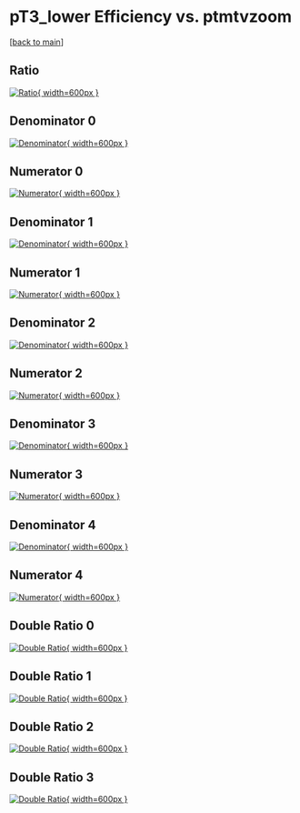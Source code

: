 # pT3_lower Efficiency vs. ptmtvzoom

[[back to main](./)]



## Ratio

[![Ratio](../mtv/var/pT3_lower_base_321_-1_eff_ptmtvzoom.png){ width=600px }](../mtv/var/pT3_lower_base_321_-1_eff_ptmtvzoom.pdf)

## Denominator 0

[![Denominator](../mtv/den/pT3_lower_base_321_-1_eff_ptmtvzoom_den0.png){ width=600px }](../mtv/den/pT3_lower_base_321_-1_eff_ptmtvzoom_den0.pdf)

## Numerator 0

[![Numerator](../mtv/num/pT3_lower_base_321_-1_eff_ptmtvzoom_num0.png){ width=600px }](../mtv/num/pT3_lower_base_321_-1_eff_ptmtvzoom_num0.pdf)

## Denominator 1

[![Denominator](../mtv/den/pT3_lower_base_321_-1_eff_ptmtvzoom_den1.png){ width=600px }](../mtv/den/pT3_lower_base_321_-1_eff_ptmtvzoom_den1.pdf)

## Numerator 1

[![Numerator](../mtv/num/pT3_lower_base_321_-1_eff_ptmtvzoom_num1.png){ width=600px }](../mtv/num/pT3_lower_base_321_-1_eff_ptmtvzoom_num1.pdf)

## Denominator 2

[![Denominator](../mtv/den/pT3_lower_base_321_-1_eff_ptmtvzoom_den2.png){ width=600px }](../mtv/den/pT3_lower_base_321_-1_eff_ptmtvzoom_den2.pdf)

## Numerator 2

[![Numerator](../mtv/num/pT3_lower_base_321_-1_eff_ptmtvzoom_num2.png){ width=600px }](../mtv/num/pT3_lower_base_321_-1_eff_ptmtvzoom_num2.pdf)

## Denominator 3

[![Denominator](../mtv/den/pT3_lower_base_321_-1_eff_ptmtvzoom_den3.png){ width=600px }](../mtv/den/pT3_lower_base_321_-1_eff_ptmtvzoom_den3.pdf)

## Numerator 3

[![Numerator](../mtv/num/pT3_lower_base_321_-1_eff_ptmtvzoom_num3.png){ width=600px }](../mtv/num/pT3_lower_base_321_-1_eff_ptmtvzoom_num3.pdf)

## Denominator 4

[![Denominator](../mtv/den/pT3_lower_base_321_-1_eff_ptmtvzoom_den4.png){ width=600px }](../mtv/den/pT3_lower_base_321_-1_eff_ptmtvzoom_den4.pdf)

## Numerator 4

[![Numerator](../mtv/num/pT3_lower_base_321_-1_eff_ptmtvzoom_num4.png){ width=600px }](../mtv/num/pT3_lower_base_321_-1_eff_ptmtvzoom_num4.pdf)

## Double Ratio 0

[![Double Ratio](../mtv/ratio/pT3_lower_base_321_-1_eff_ptmtvzoom_ratio0.png){ width=600px }](../mtv/ratio/pT3_lower_base_321_-1_eff_ptmtvzoom_ratio0.pdf)

## Double Ratio 1

[![Double Ratio](../mtv/ratio/pT3_lower_base_321_-1_eff_ptmtvzoom_ratio1.png){ width=600px }](../mtv/ratio/pT3_lower_base_321_-1_eff_ptmtvzoom_ratio1.pdf)

## Double Ratio 2

[![Double Ratio](../mtv/ratio/pT3_lower_base_321_-1_eff_ptmtvzoom_ratio2.png){ width=600px }](../mtv/ratio/pT3_lower_base_321_-1_eff_ptmtvzoom_ratio2.pdf)

## Double Ratio 3

[![Double Ratio](../mtv/ratio/pT3_lower_base_321_-1_eff_ptmtvzoom_ratio3.png){ width=600px }](../mtv/ratio/pT3_lower_base_321_-1_eff_ptmtvzoom_ratio3.pdf)

